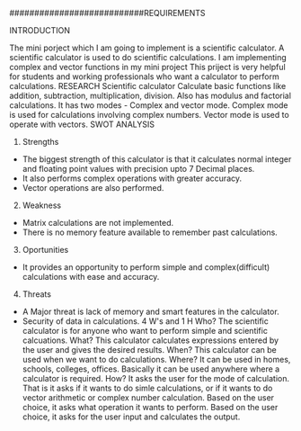 ###########################REQUIREMENTS



INTRODUCTION

The mini porject which I am going to implement is a scientific calculator.
A scientific calculator is used to do scientific calculations.
I am implementing complex and vector functions in my mini project
This priject is very helpful for students and working professionals who want a calculator to perform calculations.
RESEARCH
Scientific calculator
Calculate basic functions like addition, subtraction, multiplication, division.
Also has modulus and factorial calculations.
It has two modes - Complex and vector mode.
Complex mode is used for calculations involving complex numbers.
Vector mode is used to operate with vectors.
SWOT ANALYSIS
1. Strengths
* The biggest strength of this calculator is that it calculates normal integer and floating point values with precision upto 7 Decimal places.
* It also performs complex operations with greater accuracy.
* Vector operations are also performed.
2. Weakness
* Matrix calculations are not implemented.
* There is no memory feature available to remember past calculations.
3. Oportunities
* It provides an opportunity to perform simple and complex(difficult) calculations with ease and accuracy.
4. Threats
* A Major threat is lack of memory and smart features in the calculator.
* Security of data in calculations.
4 W's and 1 H
Who?
The scientific calculator is for anyone who want to perform simple and scientific calcuations.
What?
This calculator calculates expressions entered by the user and gives the desired results.
When?
This calculator can be used when we want to do calculations.
Where?
It can be used in homes, schools, colleges, offices. Basically it can be used anywhere where a calculator is required.
How?
It asks the user for the mode of calculation. That is it asks if it wants to do simle calculations, or if it wants to do vector arithmetic or complex number calculation. Based on the user choice, it asks what operation it wants to perform. Based on the user choice, it asks for the user input and calculates the output.
